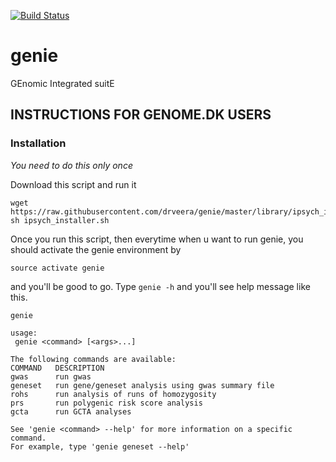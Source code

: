 [![Build Status](https://travis-ci.org/drveera/genie.svg?branch=master)](https://travis-ci.org/drveera/genie)
# genie
GEnomic Integrated suitE

## INSTRUCTIONS FOR GENOME.DK USERS
### Installation

*You need to do this only once*

Download this script and run it
```
wget https://raw.githubusercontent.com/drveera/genie/master/library/ipsych_installer.sh
sh ipsych_installer.sh
```
Once you run this script, then everytime when u want to run genie, you should activate the genie environment by

```
source activate genie
```
and you'll be good to go. Type `genie -h` and you'll see help message like this.

```
genie

usage:
 genie <command> [<args>...]

The following commands are available:
COMMAND   DESCRIPTION
gwas      run gwas
geneset   run gene/geneset analysis using gwas summary file
rohs      run analysis of runs of homozygosity
prs       run polygenic risk score analysis
gcta      run GCTA analyses

See 'genie <command> --help' for more information on a specific command.
For example, type 'genie geneset --help'

```


